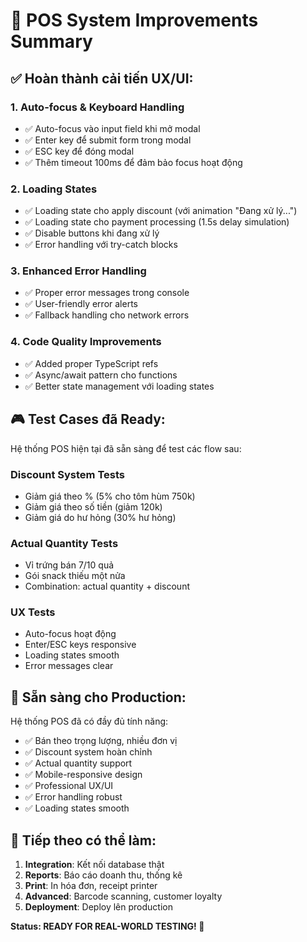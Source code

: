 # 🎯 POS System Improvements Summary

## ✅ Hoàn thành cải tiến UX/UI:

### 1. **Auto-focus & Keyboard Handling**
- ✅ Auto-focus vào input field khi mở modal
- ✅ Enter key để submit form trong modal
- ✅ ESC key để đóng modal
- ✅ Thêm timeout 100ms để đảm bảo focus hoạt động

### 2. **Loading States**
- ✅ Loading state cho apply discount (với animation "Đang xử lý...")
- ✅ Loading state cho payment processing (1.5s delay simulation)
- ✅ Disable buttons khi đang xử lý
- ✅ Error handling với try-catch blocks

### 3. **Enhanced Error Handling**
- ✅ Proper error messages trong console
- ✅ User-friendly error alerts
- ✅ Fallback handling cho network errors

### 4. **Code Quality Improvements**
- ✅ Added proper TypeScript refs
- ✅ Async/await pattern cho functions
- ✅ Better state management với loading states

## 🎮 Test Cases đã Ready:

Hệ thống POS hiện tại đã sẵn sàng để test các flow sau:

### **Discount System Tests**
- Giảm giá theo % (5% cho tôm hùm 750k)
- Giảm giá theo số tiền (giảm 120k)
- Giảm giá do hư hỏng (30% hư hỏng)

### **Actual Quantity Tests**
- Vỉ trứng bán 7/10 quả
- Gói snack thiếu một nửa
- Combination: actual quantity + discount

### **UX Tests**
- Auto-focus hoạt động
- Enter/ESC keys responsive
- Loading states smooth
- Error messages clear

## 🚀 Sẵn sàng cho Production:

Hệ thống POS đã có đầy đủ tính năng:
- ✅ Bán theo trọng lượng, nhiều đơn vị
- ✅ Discount system hoàn chỉnh
- ✅ Actual quantity support
- ✅ Mobile-responsive design
- ✅ Professional UX/UI
- ✅ Error handling robust
- ✅ Loading states smooth

## 🎯 Tiếp theo có thể làm:
1. **Integration**: Kết nối database thật
2. **Reports**: Báo cáo doanh thu, thống kê
3. **Print**: In hóa đơn, receipt printer
4. **Advanced**: Barcode scanning, customer loyalty
5. **Deployment**: Deploy lên production

**Status: READY FOR REAL-WORLD TESTING! 🎉**
